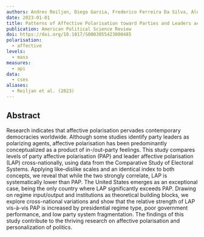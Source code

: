 ```yaml
---
authors: Andres Reiljan, Diego Garzia, Frederico Ferreira Da Silva, Alexander H. Trechsel
date: 2023-01-01
title: Patterns of Affective Polarisation toward Parties and Leaders across the Democratic World
publication: American Political Science Review
doi: https://doi.org/10.1017/S0003055423000485
polarisation:
  - affective
levels:
  - mass
measures:
  - api
data:
  - cses
aliases:
  - Reiljan et al. (2023)
---
```

## Abstract
Research indicates that affective polarisation pervades contemporary democracies worldwide. Although some studies identify party leaders as polarizing agents, affective polarisation has been predominantly conceptualized as a product of in-/out-party feelings. This study compares levels of party affective polarisation (PAP) and leader affective polarisation (LAP) cross-nationally, using data from the Comparative Study of Electoral Systems. Applying like–dislike scales and an identical index to both concepts, we reveal that while the two strongly correlate, LAP is systematically lower than PAP. The United States emerges as an exceptional case, being the only country where LAP significantly exceeds PAP. Drawing on regime input/output and institutions as theoretical building blocks, we explore cross-national variations and show that the relative strength of LAP vis-à-vis PAP is increased by presidential regime type, poor government performance, and low party system fragmentation. The findings of this study contribute to the thriving research on affective polarisation and personalization of politics.